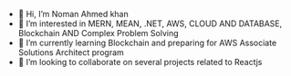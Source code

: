 - 👋 Hi, I’m Noman Ahmed khan
- 👀 I’m interested in MERN, MEAN, .NET, AWS, CLOUD AND DATABASE, Blockchain AND Complex Problem Solving 
- 🌱 I’m currently learning Blockchain and preparing for AWS Associate Solutions Architect program
- 💞️ I’m looking to collaborate on several projects related to Reactjs

<!---
nomanahmed-tp/nomanahmed-tp is a ✨ special ✨ repository because its `README.md` (this file) appears on your GitHub profile.
You can click the Preview link to take a look at your changes.
--->
